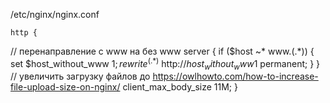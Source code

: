 /etc/nginx/nginx.conf

	http {
// перенаправление с www на без www
		server {
			if ($host ~* www\.(.*)) {
			set $host_without_www $1;
			rewrite ^(.*)$ http://$host_without_www$1 permanent;
			}
		}
// увеличить загрузку файлов до https://owlhowto.com/how-to-increase-file-upload-size-on-nginx/
		client_max_body_size 11M; 
	}

